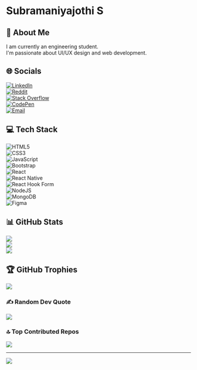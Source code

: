 # Subramaniyajothi S

## 💫 About Me
I am currently an engineering student.<br>
I'm passionate about UI/UX design and web development.

## 🌐 Socials
[![LinkedIn](https://img.shields.io/badge/LinkedIn-%230077B5.svg?logo=linkedin&logoColor=white)](https://linkedin.com/in/subramaniyajothi-s)  
[![Reddit](https://img.shields.io/badge/Reddit-%23FF4500.svg?logo=reddit&logoColor=white)](https://reddit.com/user/Proud-Register-2104)  
[![Stack Overflow](https://img.shields.io/badge/-Stackoverflow-FE7A16?logo=stack-overflow&logoColor=white)](https://stackoverflow.com/users/24310580/subramaniyajothi-s)  
[![CodePen](https://img.shields.io/badge/Codepen-000000?logo=codepen&logoColor=white)](https://codepen.io/Subramaniyajothi-S)  
[![Email](https://img.shields.io/badge/Email-D14836?logo=gmail&logoColor=white)](mailto:subrmaniyajothi2002@gmail.com)

## 💻 Tech Stack
![HTML5](https://img.shields.io/badge/html5-%23E34F26.svg?style=for-the-badge&logo=html5&logoColor=white)  
![CSS3](https://img.shields.io/badge/css3-%231572B6.svg?style=for-the-badge&logo=css3&logoColor=white)  
![JavaScript](https://img.shields.io/badge/javascript-%23323330.svg?style=for-the-badge&logo=javascript&logoColor=%23F7DF1E)  
![Bootstrap](https://img.shields.io/badge/bootstrap-%238511FA.svg?style=for-the-badge&logo=bootstrap&logoColor=white)  
![React](https://img.shields.io/badge/react-%2320232a.svg?style=for-the-badge&logo=react&logoColor=%2361DAFB)  
![React Native](https://img.shields.io/badge/react_native-%2320232a.svg?style=for-the-badge&logo=react&logoColor=%2361DAFB)  
![React Hook Form](https://img.shields.io/badge/React%20Hook%20Form-%23EC5990.svg?style=for-the-badge&logo=reacthookform&logoColor=white)  
![NodeJS](https://img.shields.io/badge/node.js-6DA55F?style=for-the-badge&logo=node.js&logoColor=white)  
![MongoDB](https://img.shields.io/badge/MongoDB-%234ea94b.svg?style=for-the-badge&logo=mongodb&logoColor=white)  
![Figma](https://img.shields.io/badge/figma-%23F24E1E.svg?style=for-the-badge&logo=figma&logoColor=white)

## 📊 GitHub Stats
![](https://github-readme-stats.vercel.app/api?username=Subramaniyajothi6&theme=dark&hide_border=false&include_all_commits=true&count_private=true)<br/>
![](https://nirzak-streak-stats.vercel.app/?user=Subramaniyajothi6&theme=dark&hide_border=false)<br/>
![](https://github-readme-stats.vercel.app/api/top-langs/?username=Subramaniyajothi6&theme=dark&hide_border=false&include_all_commits=true&count_private=true&layout=compact)

## 🏆 GitHub Trophies
![](https://github-profile-trophy.vercel.app/?username=Subramaniyajothi6&theme=radical&no-frame=false&no-bg=false&margin-w=4)

### ✍️ Random Dev Quote
![](https://quotes-github-readme.vercel.app/api?type=vertical&theme=radical)

### 🔝 Top Contributed Repos
![](https://github-contributor-stats.vercel.app/api?username=Subramaniyajothi6&limit=5&theme=dark&combine_all_yearly_contributions=true)

---
[![](https://visitcount.itsvg.in/api?id=Subramaniyajothi6&icon=7&color=0)](https://visitcount.itsvg.in)

<!-- Proudly created with GPRM ( https://gprm.itsvg.in ) -->
